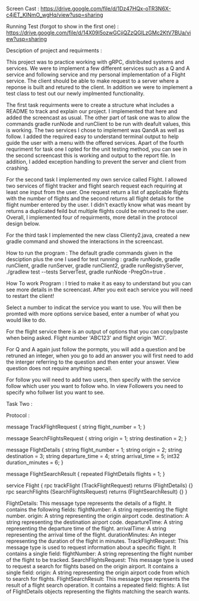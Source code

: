 Screen Cast : https://drive.google.com/file/d/1Dz47HQx-oTR3N6X-c4jET_KINmO_wgHq/view?usp=sharing

Running Test (forgot to show in the first one) : https://drive.google.com/file/d/14X09I5ozwGCjiQZzQGlLzGMc2KtV7BUa/view?usp=sharing

Desciption of project and requirments :

This project was to practice working with gRPC, distributed systems and services. We were to implement a few different services such as a Q and A service and following service and my personal implementation of a Flight service. The client should be able to make request to a server where a reponse is built and retured to the client. In addition we were to implement a test class to test out our newly implmented functionality. 

The first task requirments were to create a structure what includes a README to track and explain our project. I implemented that here and added the screencast as usual. The other part of task one was to allow the commands gradle runNode and runClient to be run with deafult values, this is working. The two services I chose to implement was QandA as well as follow. I added the required easy to understand terminal output to help guide the user with a menu with the offered services. Apart of the fourth requriment for task one I opted for the unit testing method, you can see in the second screencast this is working and output to the report file. In addition, I added exception handling to prevent the server and client from crashing. 

For the second task I implemented my own service called Flight. I allowed two services of flight tracker and flight search request each requiring at least one input from the user. One request return a list of applicable flights with the number of flights and the second returns all flight details for the flight number entered by the user. I didn't exactly know what was meant by returns a duplicated feild but multiple flights could be retruned to the user. Overall, I implemented four of requirments, more detail in the protocol design below. 

For the third task I implemented the new class Clienty2.java, created a new gradle command and showed the interactions in the screencast. 

How to run the program :
The default gradle commands given in the desciption plus the one I used for test running : 
gradle runNode, gradle runClient, gradle runServer, gradle runClient2, gradle runRegistryServer, ./gradlew test --tests ServerTest, gradle runNode -PregOn=true .

How To work Program :
I tried to make it as easy to understand but you can see more details in the screencast. After you exit each service you will need to restart the client!

Select a number to indicat the service you want to use.
You will then be promted with more options service based, enter a number of what you would like to do.

For the flight service there is an output of options that you can copy/paste when being asked. Flight number 'ABC123' and flight origin 'MCI'. 

For Q and A again just follow the pormpts, you will add a question and be retruned an integer, when you go to add an answer you will first need to add the interger referring to the question and then enter your answer. View question does not require anything specail. 

For follow you will need to add two users, then specify with the service follow which user you want to follow who. In view Followers you need to specify who follwer list you want to see. 

Task Two :

Protocol :

message TrackFlightRequest { string flight_number = 1; }

message SearchFlightsRequest {
  string origin = 1;
  string destination = 2;
}

message FlightDetails {
  string flight_number = 1;
  string origin = 2;
  string destination = 3;
  string departure_time = 4;
  string arrival_time = 5;
  int32 duration_minutes = 6;
}

message FlightSearchResult { repeated FlightDetails flights = 1; }

service Flight {
  rpc trackFlight (TrackFlightRequest) returns (FlightDetails) {}
  rpc searchFlights (SearchFlightsRequest) returns (FlightSearchResult) {}
}


FlightDetails:
This message type represents the details of a flight.
It contains the following fields:
flightNumber: A string representing the flight number.
origin: A string representing the origin airport code.
destination: A string representing the destination airport code.
departureTime: A string representing the departure time of the flight.
arrivalTime: A string representing the arrival time of the flight.
durationMinutes: An integer representing the duration of the flight in minutes.
TrackFlightRequest:
This message type is used to request information about a specific flight.
It contains a single field:
flightNumber: A string representing the flight number of the flight to be tracked.
SearchFlightsRequest:
This message type is used to request a search for flights based on the origin airport.
It contains a single field:
origin: A string representing the origin airport code from which to search for flights.
FlightSearchResult:
This message type represents the result of a flight search operation.
It contains a repeated field:
flights: A list of FlightDetails objects representing the flights matching the search wants.


